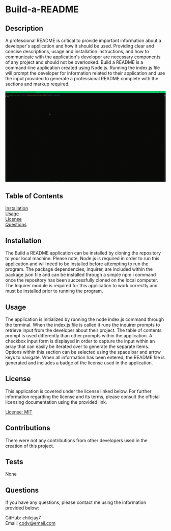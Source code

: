 # Build-a-README

## Description

A professional README is critical to provide important information about a developer's application and how it should be used.  Providing clear and concise descriptions, usage and installation instructions, and how to communicate with the application's developer are necessary components of any project and should not be overlooked.  Build a README is a command-line application created using Node.js.  Running the index.js file will prompt the developer for information related to their application and use the input provided to generate a professional README complete with the sections and markup required.

![README Application](./README_App.gif)

## Table of Contents 

[Installation](#installation)  
    [Usage](#usage)  
    [License](#license)  
    [Questions](#questions)  
      
    
## Installation

The Build a README application can be installed by cloning the repository to your local machine.  Please note, Node.js is required in order to run this application and will need to be installed before attempting to run the program.  The package dependencies, inquirer, are included within the package.json file and can be installed through a simple npm i command once the repository has been successfully cloned on the local computer.  The Inquirer module is required for this application to work correctly and must be installed prior to running the program.

## Usage

The application is initialized by running the node index.js command through the terminal.  When the index.js file is called it runs the inquirer prompts to retrieve input from the developer about their project.  The table of contents prompt is used differently than other prompts within the application.  A checkbox input form is displayed in order to capture the input within an array that can easily be iterated over to generate the separate items.  Options within this section can be selected using the space bar and arrow keys to navigate.  When all information has been entered, the README file is generated and includes a badge of the license used in the application.

## License

This application is covered under the license linked below.  For further information regarding the license and its terms, please consult the official licensing documentation using the provided link.

[License: MIT](https://opensource.org/licenses/MIT)

## Contributions

There were not any contributions from other developers used in the creation of this project.

## Tests

None

## Questions

If you have any questions, please contact me using the information provided below:  
  
GitHub: chilejay7  
Email: cody@email.com